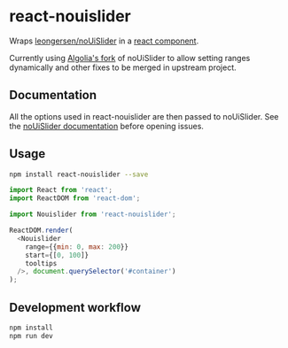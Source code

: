 # react-nouislider

Wraps [leongersen/noUiSlider](https://github.com/leongersen/noUiSlider) in a [react component](https://facebook.github.io/react/docs/component-api.html).

Currently using [Algolia's fork](https://github.com/algolia/noUiSlider) of noUiSlider to allow setting ranges dynamically and other fixes to be merged in upstream project.

## Documentation

All the options used in react-nouislider are then passed to noUiSlider. See the [noUiSlider documentation](http://refreshless.com/nouislider/) before opening issues.

## Usage

```sh
npm install react-nouislider --save
```

```js
import React from 'react';
import ReactDOM from 'react-dom';

import Nouislider from 'react-nouislider';

ReactDOM.render(
  <Nouislider
    range={{min: 0, max: 200}}
    start={[0, 100]}
    tooltips
  />, document.querySelector('#container')
);
```

## Development workflow

```sh
npm install
npm run dev
```
